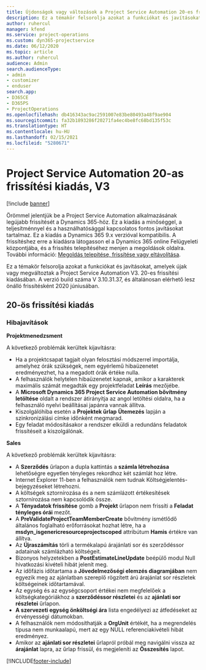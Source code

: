 ```yaml
---
title: Újdonságok vagy változások a Project Service Automation 20-es frissítési kiadásának V3 változatában
description: Ez a témakör felsorolja azokat a funkciókat és javításokat, amelyek elérhetők a Project Service Automation V3. 20-os frissítési kiadásában
author: ruhercul
manager: kfend
ms.service: project-operations
ms.custom: dyn365-projectservice
ms.date: 06/12/2020
ms.topic: article
ms.author: ruhercul
audience: Admin
search.audienceType:
- admin
- customizer
- enduser
search.app:
- D365CE
- D365PS
- ProjectOperations
ms.openlocfilehash: db416343ac9ac2591007e83be80493a48f9ae904
ms.sourcegitcommit: fa32b1893286f20271fa4ec4be8fc68bd135f53c
ms.translationtype: HT
ms.contentlocale: hu-HU
ms.lasthandoff: 02/15/2021
ms.locfileid: "5280671"
---
```

# <a name="project-service-automation-update-release-20-v3"></a>Project Service Automation 20-as frissítési kiadás, V3

[!include [banner](../includes/psa-now-project-operations.md)]

Örömmel jelentjük be a Project Service Automation alkalmazásának legújabb frissítését a Dynamics 365-höz. Ez a kiadás a minőséggel, a teljesítménnyel és a használhatósággal kapcsolatos fontos javításokat tartalmaz. Ez a kiadás a Dynamics 365 9.x verzióval kompatibilis. A frissítéshez erre a kiadásra látogasson el a Dynamics 365 online Felügyeleti központjába, és a frissítés telepítéséhez menjen a megoldások oldalra. További információ: [Megoldás telepítése, frissítése vagy eltávolítása](https://docs.microsoft.com/power-platform/admin/install-remove-preferred-solution).

Ez a témakör felsorolja azokat a funkciókat és javításokat, amelyek újak vagy megváltoztak a Project Service Automation V3. 20-es frissítési kiadásában. A verzió build száma V 3.10.31.37, és általánosan elérhető lesz önálló frissítésként 2020 júniusában.

## <a name="update-release-20"></a>20-ös frissítési kiadás

### <a name="bug-fixes"></a>Hibajavítások

**Projektmenedzsment**

A következő problémák kerültek kijavításra:

- Ha a projektcsapat tagjait olyan felosztási módszerrel importálja, amelyhez órák szükségek, nem egyérlemű hibaüzenetet eredményezhet, ha a megadott órák értéke nulla.
- A felhasználók helytelen hibaüzenetet kapnak, amikor a karakterek maximális számát megadták egy projektfeladat **Leírás** mezőjébe.
- A **Microsoft Dynamics 365 Project Service Automation bővítmény letöltése** oldalt a rendszer átirányítja az angol letöltési oldalra, ha a felhasználó nyelvi beállításai japánra vannak állítva.
- Kiszolgálóhiba esetén a **Projektek űrlap** **Ütemezés** lapján a szinkronizálási címke időnként megmarad.
- Egy feladat módosításakor a rendszer elküldi a redundáns feladatok frissítéseit a kiszolgálónak.

**Sales**

A következő problémák kerültek kijavításra:

- A **Szerződés** űrlapon a dupla kattintás a **számla létrehozása** lehetőségre egyetlen tényleges rekordhoz két számlát hoz létre.
- Internet Explorer 11-ben a felhasználók nem tudnak Költségjelentés-bejegyzéseket létrehozni.
- A költségek sztornírozása és a nem számlázott értékesítések sztornírozása nem kapcsolódik össze.
- A **Tényadatok frissítése** gomb a **Projekt** űrlapon nem frissíti a **Feladat tényleges órái** mezőt.
- A **PreValidateProjectTeamMemberCreate** bővítmény ismétlődő általános foglalható erőforrásokat hozhat létre, ha a **msdyn_isgenericresourceprojectscoped** attribútum **Hamis** értékre van állítva.
- Az **Újraszámítás** törli a termékalapú árajánlati sor és szerződéssor adatainak számlázható költségeit.
- Bizonyos helyzetekben a **PostEstimateLineUpdate** beépülő modul Null hivatkozási kivételi hibát jelenít meg.
- Az időfázis időtartama a **Jövedelmezőségi elemzés diagramjában** nem egyezik meg az ajánlatban szereplő rögzített árú árajánlat sor részletek költségeinek időtartamával.
- Az egység és az egységcsoport értékei nem megfelelőek a költségkategóriákhoz a **szerződéssor részletei** és az **ajánlati sor részletei** űrlapon.
- **A szervezeti egység önköltségi ára** lista engedélyezi az átfedéseket az érvényességi dátumokban.
- A felhasználók nem módosíthatják a **OrgUnit** értékét, ha a megrendelés típusa nem munkaalapú, mert az egy NULL referenciakivételi hibát eredményez.
- Amikor az **ajánlati sor részletei** űrlapról próbál meg navigálni vissza az **árajánlat** lapra, az űrlap frissül, és megjeleníti az **Összesítés** lapot.


[!INCLUDE[footer-include](../includes/footer-banner.md)]